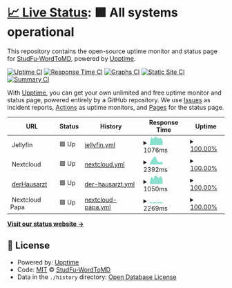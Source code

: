 # [📈 Live Status](https:///status): <!--live status--> **🟩 All systems operational**

This repository contains the open-source uptime monitor and status page for [StudFu-WordToMD](https:///status), powered by [Upptime](https://github.com/upptime/upptime).

[![Uptime CI](https://github.com/koj-co/upptime/workflows/Uptime%20CI/badge.svg)](https://github.com/koj-co/upptime/actions?query=workflow%3A%22Uptime+CI%22)
[![Response Time CI](https://github.com/koj-co/upptime/workflows/Response%20Time%20CI/badge.svg)](https://github.com/koj-co/upptime/actions?query=workflow%3A%22Response+Time+CI%22)
[![Graphs CI](https://github.com/koj-co/upptime/workflows/Graphs%20CI/badge.svg)](https://github.com/koj-co/upptime/actions?query=workflow%3A%22Graphs+CI%22)
[![Static Site CI](https://github.com/koj-co/upptime/workflows/Static%20Site%20CI/badge.svg)](https://github.com/koj-co/upptime/actions?query=workflow%3A%22Static+Site+CI%22)
[![Summary CI](https://github.com/koj-co/upptime/workflows/Summary%20CI/badge.svg)](https://github.com/koj-co/upptime/actions?query=workflow%3A%22Summary+CI%22)

With [Upptime](https://upptime.js.org), you can get your own unlimited and free uptime monitor and status page, powered entirely by a GitHub repository. We use [Issues](https://github.com/StudFu-WordToMD/status/issues) as incident reports, [Actions](https://github.com/StudFu-WordToMD/status/actions) as uptime monitors, and [Pages](https:///status) for the status page.

<!--start: status pages-->
<!-- This summary is generated by Upptime (https://github.com/upptime/upptime) -->
<!-- Do not edit this manually, your changes will be overwritten -->
<!-- prettier-ignore -->
| URL | Status | History | Response Time | Uptime |
| --- | ------ | ------- | ------------- | ------ |
| <img alt="" src="https://favicons.githubusercontent.com/null" height="13"> Jellyfin | 🟩 Up | [jellyfin.yml](https://github.com/StudFu-WordToMD/status/commits/HEAD/history/jellyfin.yml) | <details><summary><img alt="Response time graph" src="./graphs/jellyfin/response-time-week.png" height="20"> 1076ms</summary><br><a href="https://StudFu-WordToMD.github.io/status/history/jellyfin"><img alt="Response time 972" src="https://img.shields.io/endpoint?url=https%3A%2F%2Fraw.githubusercontent.com%2FStudFu-WordToMD%2Fstatus%2FHEAD%2Fapi%2Fjellyfin%2Fresponse-time.json"></a><br><a href="https://StudFu-WordToMD.github.io/status/history/jellyfin"><img alt="24-hour response time 693" src="https://img.shields.io/endpoint?url=https%3A%2F%2Fraw.githubusercontent.com%2FStudFu-WordToMD%2Fstatus%2FHEAD%2Fapi%2Fjellyfin%2Fresponse-time-day.json"></a><br><a href="https://StudFu-WordToMD.github.io/status/history/jellyfin"><img alt="7-day response time 1076" src="https://img.shields.io/endpoint?url=https%3A%2F%2Fraw.githubusercontent.com%2FStudFu-WordToMD%2Fstatus%2FHEAD%2Fapi%2Fjellyfin%2Fresponse-time-week.json"></a><br><a href="https://StudFu-WordToMD.github.io/status/history/jellyfin"><img alt="30-day response time 983" src="https://img.shields.io/endpoint?url=https%3A%2F%2Fraw.githubusercontent.com%2FStudFu-WordToMD%2Fstatus%2FHEAD%2Fapi%2Fjellyfin%2Fresponse-time-month.json"></a><br><a href="https://StudFu-WordToMD.github.io/status/history/jellyfin"><img alt="1-year response time 972" src="https://img.shields.io/endpoint?url=https%3A%2F%2Fraw.githubusercontent.com%2FStudFu-WordToMD%2Fstatus%2FHEAD%2Fapi%2Fjellyfin%2Fresponse-time-year.json"></a></details> | <details><summary><a href="https://StudFu-WordToMD.github.io/status/history/jellyfin">100.00%</a></summary><a href="https://StudFu-WordToMD.github.io/status/history/jellyfin"><img alt="All-time uptime 99.64%" src="https://img.shields.io/endpoint?url=https%3A%2F%2Fraw.githubusercontent.com%2FStudFu-WordToMD%2Fstatus%2FHEAD%2Fapi%2Fjellyfin%2Fuptime.json"></a><br><a href="https://StudFu-WordToMD.github.io/status/history/jellyfin"><img alt="24-hour uptime 100.00%" src="https://img.shields.io/endpoint?url=https%3A%2F%2Fraw.githubusercontent.com%2FStudFu-WordToMD%2Fstatus%2FHEAD%2Fapi%2Fjellyfin%2Fuptime-day.json"></a><br><a href="https://StudFu-WordToMD.github.io/status/history/jellyfin"><img alt="7-day uptime 100.00%" src="https://img.shields.io/endpoint?url=https%3A%2F%2Fraw.githubusercontent.com%2FStudFu-WordToMD%2Fstatus%2FHEAD%2Fapi%2Fjellyfin%2Fuptime-week.json"></a><br><a href="https://StudFu-WordToMD.github.io/status/history/jellyfin"><img alt="30-day uptime 99.19%" src="https://img.shields.io/endpoint?url=https%3A%2F%2Fraw.githubusercontent.com%2FStudFu-WordToMD%2Fstatus%2FHEAD%2Fapi%2Fjellyfin%2Fuptime-month.json"></a><br><a href="https://StudFu-WordToMD.github.io/status/history/jellyfin"><img alt="1-year uptime 99.64%" src="https://img.shields.io/endpoint?url=https%3A%2F%2Fraw.githubusercontent.com%2FStudFu-WordToMD%2Fstatus%2FHEAD%2Fapi%2Fjellyfin%2Fuptime-year.json"></a></details>
| <img alt="" src="https://favicons.githubusercontent.com/null" height="13"> Nextcloud | 🟩 Up | [nextcloud.yml](https://github.com/StudFu-WordToMD/status/commits/HEAD/history/nextcloud.yml) | <details><summary><img alt="Response time graph" src="./graphs/nextcloud/response-time-week.png" height="20"> 2392ms</summary><br><a href="https://StudFu-WordToMD.github.io/status/history/nextcloud"><img alt="Response time 1839" src="https://img.shields.io/endpoint?url=https%3A%2F%2Fraw.githubusercontent.com%2FStudFu-WordToMD%2Fstatus%2FHEAD%2Fapi%2Fnextcloud%2Fresponse-time.json"></a><br><a href="https://StudFu-WordToMD.github.io/status/history/nextcloud"><img alt="24-hour response time 1193" src="https://img.shields.io/endpoint?url=https%3A%2F%2Fraw.githubusercontent.com%2FStudFu-WordToMD%2Fstatus%2FHEAD%2Fapi%2Fnextcloud%2Fresponse-time-day.json"></a><br><a href="https://StudFu-WordToMD.github.io/status/history/nextcloud"><img alt="7-day response time 2392" src="https://img.shields.io/endpoint?url=https%3A%2F%2Fraw.githubusercontent.com%2FStudFu-WordToMD%2Fstatus%2FHEAD%2Fapi%2Fnextcloud%2Fresponse-time-week.json"></a><br><a href="https://StudFu-WordToMD.github.io/status/history/nextcloud"><img alt="30-day response time 1680" src="https://img.shields.io/endpoint?url=https%3A%2F%2Fraw.githubusercontent.com%2FStudFu-WordToMD%2Fstatus%2FHEAD%2Fapi%2Fnextcloud%2Fresponse-time-month.json"></a><br><a href="https://StudFu-WordToMD.github.io/status/history/nextcloud"><img alt="1-year response time 1839" src="https://img.shields.io/endpoint?url=https%3A%2F%2Fraw.githubusercontent.com%2FStudFu-WordToMD%2Fstatus%2FHEAD%2Fapi%2Fnextcloud%2Fresponse-time-year.json"></a></details> | <details><summary><a href="https://StudFu-WordToMD.github.io/status/history/nextcloud">100.00%</a></summary><a href="https://StudFu-WordToMD.github.io/status/history/nextcloud"><img alt="All-time uptime 68.81%" src="https://img.shields.io/endpoint?url=https%3A%2F%2Fraw.githubusercontent.com%2FStudFu-WordToMD%2Fstatus%2FHEAD%2Fapi%2Fnextcloud%2Fuptime.json"></a><br><a href="https://StudFu-WordToMD.github.io/status/history/nextcloud"><img alt="24-hour uptime 100.00%" src="https://img.shields.io/endpoint?url=https%3A%2F%2Fraw.githubusercontent.com%2FStudFu-WordToMD%2Fstatus%2FHEAD%2Fapi%2Fnextcloud%2Fuptime-day.json"></a><br><a href="https://StudFu-WordToMD.github.io/status/history/nextcloud"><img alt="7-day uptime 100.00%" src="https://img.shields.io/endpoint?url=https%3A%2F%2Fraw.githubusercontent.com%2FStudFu-WordToMD%2Fstatus%2FHEAD%2Fapi%2Fnextcloud%2Fuptime-week.json"></a><br><a href="https://StudFu-WordToMD.github.io/status/history/nextcloud"><img alt="30-day uptime 99.01%" src="https://img.shields.io/endpoint?url=https%3A%2F%2Fraw.githubusercontent.com%2FStudFu-WordToMD%2Fstatus%2FHEAD%2Fapi%2Fnextcloud%2Fuptime-month.json"></a><br><a href="https://StudFu-WordToMD.github.io/status/history/nextcloud"><img alt="1-year uptime 68.81%" src="https://img.shields.io/endpoint?url=https%3A%2F%2Fraw.githubusercontent.com%2FStudFu-WordToMD%2Fstatus%2FHEAD%2Fapi%2Fnextcloud%2Fuptime-year.json"></a></details>
| <img alt="" src="https://favicons.githubusercontent.com/www.derhausarzt.de" height="13"> [derHausarzt](https://www.derhausarzt.de) | 🟩 Up | [der-hausarzt.yml](https://github.com/StudFu-WordToMD/status/commits/HEAD/history/der-hausarzt.yml) | <details><summary><img alt="Response time graph" src="./graphs/der-hausarzt/response-time-week.png" height="20"> 1050ms</summary><br><a href="https://StudFu-WordToMD.github.io/status/history/der-hausarzt"><img alt="Response time 939" src="https://img.shields.io/endpoint?url=https%3A%2F%2Fraw.githubusercontent.com%2FStudFu-WordToMD%2Fstatus%2FHEAD%2Fapi%2Fder-hausarzt%2Fresponse-time.json"></a><br><a href="https://StudFu-WordToMD.github.io/status/history/der-hausarzt"><img alt="24-hour response time 710" src="https://img.shields.io/endpoint?url=https%3A%2F%2Fraw.githubusercontent.com%2FStudFu-WordToMD%2Fstatus%2FHEAD%2Fapi%2Fder-hausarzt%2Fresponse-time-day.json"></a><br><a href="https://StudFu-WordToMD.github.io/status/history/der-hausarzt"><img alt="7-day response time 1050" src="https://img.shields.io/endpoint?url=https%3A%2F%2Fraw.githubusercontent.com%2FStudFu-WordToMD%2Fstatus%2FHEAD%2Fapi%2Fder-hausarzt%2Fresponse-time-week.json"></a><br><a href="https://StudFu-WordToMD.github.io/status/history/der-hausarzt"><img alt="30-day response time 931" src="https://img.shields.io/endpoint?url=https%3A%2F%2Fraw.githubusercontent.com%2FStudFu-WordToMD%2Fstatus%2FHEAD%2Fapi%2Fder-hausarzt%2Fresponse-time-month.json"></a><br><a href="https://StudFu-WordToMD.github.io/status/history/der-hausarzt"><img alt="1-year response time 939" src="https://img.shields.io/endpoint?url=https%3A%2F%2Fraw.githubusercontent.com%2FStudFu-WordToMD%2Fstatus%2FHEAD%2Fapi%2Fder-hausarzt%2Fresponse-time-year.json"></a></details> | <details><summary><a href="https://StudFu-WordToMD.github.io/status/history/der-hausarzt">100.00%</a></summary><a href="https://StudFu-WordToMD.github.io/status/history/der-hausarzt"><img alt="All-time uptime 100.00%" src="https://img.shields.io/endpoint?url=https%3A%2F%2Fraw.githubusercontent.com%2FStudFu-WordToMD%2Fstatus%2FHEAD%2Fapi%2Fder-hausarzt%2Fuptime.json"></a><br><a href="https://StudFu-WordToMD.github.io/status/history/der-hausarzt"><img alt="24-hour uptime 100.00%" src="https://img.shields.io/endpoint?url=https%3A%2F%2Fraw.githubusercontent.com%2FStudFu-WordToMD%2Fstatus%2FHEAD%2Fapi%2Fder-hausarzt%2Fuptime-day.json"></a><br><a href="https://StudFu-WordToMD.github.io/status/history/der-hausarzt"><img alt="7-day uptime 100.00%" src="https://img.shields.io/endpoint?url=https%3A%2F%2Fraw.githubusercontent.com%2FStudFu-WordToMD%2Fstatus%2FHEAD%2Fapi%2Fder-hausarzt%2Fuptime-week.json"></a><br><a href="https://StudFu-WordToMD.github.io/status/history/der-hausarzt"><img alt="30-day uptime 100.00%" src="https://img.shields.io/endpoint?url=https%3A%2F%2Fraw.githubusercontent.com%2FStudFu-WordToMD%2Fstatus%2FHEAD%2Fapi%2Fder-hausarzt%2Fuptime-month.json"></a><br><a href="https://StudFu-WordToMD.github.io/status/history/der-hausarzt"><img alt="1-year uptime 100.00%" src="https://img.shields.io/endpoint?url=https%3A%2F%2Fraw.githubusercontent.com%2FStudFu-WordToMD%2Fstatus%2FHEAD%2Fapi%2Fder-hausarzt%2Fuptime-year.json"></a></details>
| <img alt="" src="https://favicons.githubusercontent.com/null" height="13"> Nextcloud Papa | 🟩 Up | [nextcloud-papa.yml](https://github.com/StudFu-WordToMD/status/commits/HEAD/history/nextcloud-papa.yml) | <details><summary><img alt="Response time graph" src="./graphs/nextcloud-papa/response-time-week.png" height="20"> 2269ms</summary><br><a href="https://StudFu-WordToMD.github.io/status/history/nextcloud-papa"><img alt="Response time 1992" src="https://img.shields.io/endpoint?url=https%3A%2F%2Fraw.githubusercontent.com%2FStudFu-WordToMD%2Fstatus%2FHEAD%2Fapi%2Fnextcloud-papa%2Fresponse-time.json"></a><br><a href="https://StudFu-WordToMD.github.io/status/history/nextcloud-papa"><img alt="24-hour response time 2141" src="https://img.shields.io/endpoint?url=https%3A%2F%2Fraw.githubusercontent.com%2FStudFu-WordToMD%2Fstatus%2FHEAD%2Fapi%2Fnextcloud-papa%2Fresponse-time-day.json"></a><br><a href="https://StudFu-WordToMD.github.io/status/history/nextcloud-papa"><img alt="7-day response time 2269" src="https://img.shields.io/endpoint?url=https%3A%2F%2Fraw.githubusercontent.com%2FStudFu-WordToMD%2Fstatus%2FHEAD%2Fapi%2Fnextcloud-papa%2Fresponse-time-week.json"></a><br><a href="https://StudFu-WordToMD.github.io/status/history/nextcloud-papa"><img alt="30-day response time 2053" src="https://img.shields.io/endpoint?url=https%3A%2F%2Fraw.githubusercontent.com%2FStudFu-WordToMD%2Fstatus%2FHEAD%2Fapi%2Fnextcloud-papa%2Fresponse-time-month.json"></a><br><a href="https://StudFu-WordToMD.github.io/status/history/nextcloud-papa"><img alt="1-year response time 1992" src="https://img.shields.io/endpoint?url=https%3A%2F%2Fraw.githubusercontent.com%2FStudFu-WordToMD%2Fstatus%2FHEAD%2Fapi%2Fnextcloud-papa%2Fresponse-time-year.json"></a></details> | <details><summary><a href="https://StudFu-WordToMD.github.io/status/history/nextcloud-papa">100.00%</a></summary><a href="https://StudFu-WordToMD.github.io/status/history/nextcloud-papa"><img alt="All-time uptime 95.84%" src="https://img.shields.io/endpoint?url=https%3A%2F%2Fraw.githubusercontent.com%2FStudFu-WordToMD%2Fstatus%2FHEAD%2Fapi%2Fnextcloud-papa%2Fuptime.json"></a><br><a href="https://StudFu-WordToMD.github.io/status/history/nextcloud-papa"><img alt="24-hour uptime 100.00%" src="https://img.shields.io/endpoint?url=https%3A%2F%2Fraw.githubusercontent.com%2FStudFu-WordToMD%2Fstatus%2FHEAD%2Fapi%2Fnextcloud-papa%2Fuptime-day.json"></a><br><a href="https://StudFu-WordToMD.github.io/status/history/nextcloud-papa"><img alt="7-day uptime 100.00%" src="https://img.shields.io/endpoint?url=https%3A%2F%2Fraw.githubusercontent.com%2FStudFu-WordToMD%2Fstatus%2FHEAD%2Fapi%2Fnextcloud-papa%2Fuptime-week.json"></a><br><a href="https://StudFu-WordToMD.github.io/status/history/nextcloud-papa"><img alt="30-day uptime 86.69%" src="https://img.shields.io/endpoint?url=https%3A%2F%2Fraw.githubusercontent.com%2FStudFu-WordToMD%2Fstatus%2FHEAD%2Fapi%2Fnextcloud-papa%2Fuptime-month.json"></a><br><a href="https://StudFu-WordToMD.github.io/status/history/nextcloud-papa"><img alt="1-year uptime 95.84%" src="https://img.shields.io/endpoint?url=https%3A%2F%2Fraw.githubusercontent.com%2FStudFu-WordToMD%2Fstatus%2FHEAD%2Fapi%2Fnextcloud-papa%2Fuptime-year.json"></a></details>

<!--end: status pages-->

[**Visit our status website →**](https:///status)

## 📄 License

- Powered by: [Upptime](https://github.com/upptime/upptime)
- Code: [MIT](./LICENSE) © [StudFu-WordToMD](https:///status)
- Data in the `./history` directory: [Open Database License](https://opendatacommons.org/licenses/odbl/1-0/)

